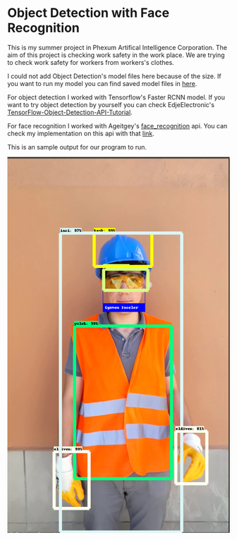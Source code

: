 # Object Detection with Face Recognition
This is my summer project in Phexum Artifical Intelligence Corporation. The aim of this project is checking work safety in the work place. We are trying to check work safety for workers from workers's clothes. 

I could not add Object Detection's model files here because of the size. If you want to run my model you can find saved model files in [here](https://drive.google.com/open?id=1ApEZ1QayS0wxJqLM2vGC1G7pzBVA8aMD).

For object detection I worked with Tensorflow's Faster RCNN model. If you want to try object detection by yourself you can check EdjeElectronic's [TensorFlow-Object-Detection-API-Tutorial](https://github.com/EdjeElectronics/TensorFlow-Object-Detection-API-Tutorial-Train-Multiple-Objects-Windows-10).

For face recognition I worked with Ageitgey's [face_recognition](https://github.com/ageitgey/face_recognition) api. You can check my implementation on this api with that [link](https://github.com/fzehracetin/face_recognition).

This is an sample output for our program to run. 


![Sample Output](sample_output.png)
